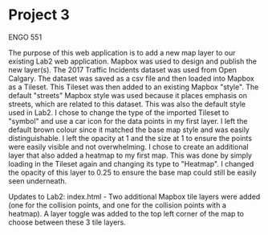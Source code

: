 # Project 3
ENGO 551

The purpose of this web application is to add a new map layer to our existing Lab2 web application. Mapbox was used to design and publish the new layer(s).
The 2017 Traffic Incidents dataset was used from Open Calgary. The dataset was saved as a csv file and then loaded into Mapbox as a Tileset. This
Tileset was then added to an existing Mapbox "style". The default "streets" Mapbox style was used because it places emphasis on streets, which are
related to this dataset. This was also the default style used in Lab2. I chose to change the type of the imported Tileset to "symbol" and use a car icon
for the data points in my first layer. I left the default brown colour since it matched the base map style and was easily distinguishable. I left the
opacity at 1 and the size at 1 to ensure the points were easily visible and not overwhelming. I chose to create an additional layer that also added a heatmap
to my first map. This was done by simply loading in the Tileset again and changing its type to "Heatmap". I changed the opacity of this layer to 0.25 to
ensure the base map could still be easily seen underneath.

Updates to Lab2:
index.html - Two additional Mapbox tile layers were added (one for the collision points, and one for the collision points with a heatmap). A layer
toggle was added to the top left corner of the map to choose between these 3 tile layers.
